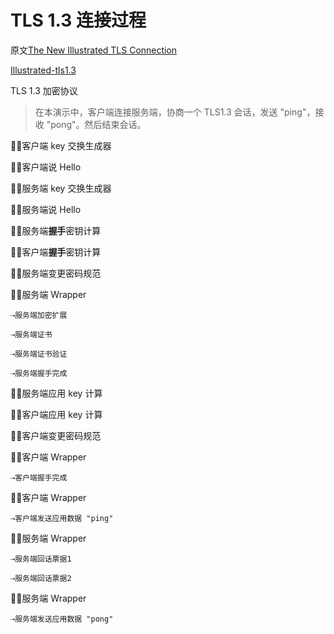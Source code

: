 # TLS 1.3 连接过程

原文[The New Illustrated TLS Connection](https://tls13.ulfheim.net/)

[Illustrated-tls1.3](https://github.com/syncsynchalt/illustrated-tls13)

TLS 1.3 加密协议

> 在本演示中，客户端连接服务端，协商一个 TLS1.3 会话，发送 "ping"，接收 "pong"。然后结束会话。



💚➗客户端 key 交换生成器

💚🔜客户端说 Hello

💙➗服务端 key 交换生成器

💙🔙服务端说 Hello

💙➗服务端**握手**密钥计算

💚➗客户端**握手**密钥计算

💙🔙服务端变更密码规范

💙🔙服务端 Wrapper

 	⇢服务端加密扩展
 	
 	⇢服务端证书
 	
 	⇢服务端证书验证
 	
 	⇢服务端握手完成

💙➗服务端应用 key 计算

💚➗客户端应用 key 计算

💚🔜客户端变更密码规范

💚🔜客户端 Wrapper

 	⇢客户端握手完成

💚🔜客户端 Wrapper

 	⇢客户端发送应用数据 "ping"

💙🔙服务端 Wrapper

 	⇢服务端回话票据1
 	
 	⇢服务端回话票据2

💙🔙服务端 Wrapper

 	⇢服务端发送应用数据 "pong"

